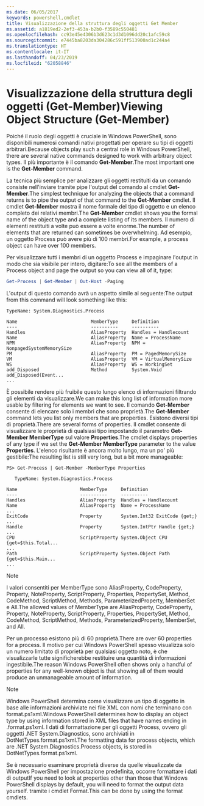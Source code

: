 ```yaml
---
ms.date: 06/05/2017
keywords: powershell,cmdlet
title: Visualizzazione della struttura degli oggetti Get Member
ms.assetid: a1819ed2-2ef3-453a-b2b0-f3589c550481
ms.openlocfilehash: cc93e45e4306b3d623c1d3d1096dd20c1afc59c8
ms.sourcegitcommit: e7445ba8203da304286c591ff513900ad1c244a4
ms.translationtype: HT
ms.contentlocale: it-IT
ms.lasthandoff: 04/23/2019
ms.locfileid: "62058846"
---
```

# <a name="viewing-object-structure-get-member"></a><span data-ttu-id="0d8b8-103">Visualizzazione della struttura degli oggetti (Get-Member)</span><span class="sxs-lookup"><span data-stu-id="0d8b8-103">Viewing Object Structure (Get-Member)</span></span>

<span data-ttu-id="0d8b8-104">Poiché il ruolo degli oggetti è cruciale in Windows PowerShell, sono disponibili numerosi comandi nativi progettati per operare su tipi di oggetti arbitrari.</span><span class="sxs-lookup"><span data-stu-id="0d8b8-104">Because objects play such a central role in Windows PowerShell, there are several native commands designed to work with arbitrary object types.</span></span> <span data-ttu-id="0d8b8-105">Il più importante è il comando **Get-Member**.</span><span class="sxs-lookup"><span data-stu-id="0d8b8-105">The most important one is the **Get-Member** command.</span></span>

<span data-ttu-id="0d8b8-106">La tecnica più semplice per analizzare gli oggetti restituiti da un comando consiste nell'inviare tramite pipe l'output del comando al cmdlet **Get-Member**.</span><span class="sxs-lookup"><span data-stu-id="0d8b8-106">The simplest technique for analyzing the objects that a command returns is to pipe the output of that command to the **Get-Member** cmdlet.</span></span> <span data-ttu-id="0d8b8-107">Il cmdlet **Get-Member** mostra il nome formale del tipo di oggetto e un elenco completo dei relativi membri.</span><span class="sxs-lookup"><span data-stu-id="0d8b8-107">The **Get-Member** cmdlet shows you the formal name of the object type and a complete listing of its members.</span></span> <span data-ttu-id="0d8b8-108">Il numero di elementi restituiti a volte può essere a volte enorme.</span><span class="sxs-lookup"><span data-stu-id="0d8b8-108">The number of elements that are returned can sometimes be overwhelming.</span></span> <span data-ttu-id="0d8b8-109">Ad esempio, un oggetto Process può avere più di 100 membri.</span><span class="sxs-lookup"><span data-stu-id="0d8b8-109">For example, a process object can have over 100 members.</span></span>

<span data-ttu-id="0d8b8-110">Per visualizzare tutti i membri di un oggetto Process e impaginare l'output in modo che sia visibile per intero, digitare:</span><span class="sxs-lookup"><span data-stu-id="0d8b8-110">To see all the members of a Process object and page the output so you can view all of it, type:</span></span>

```powershell
Get-Process | Get-Member | Out-Host -Paging
```

<span data-ttu-id="0d8b8-111">L'output di questo comando avrà un aspetto simile al seguente:</span><span class="sxs-lookup"><span data-stu-id="0d8b8-111">The output from this command will look something like this:</span></span>

```output
TypeName: System.Diagnostics.Process

Name                           MemberType     Definition
----                           ----------     ----------
Handles                        AliasProperty  Handles = Handlecount
Name                           AliasProperty  Name = ProcessName
NPM                            AliasProperty  NPM = NonpagedSystemMemorySize
PM                             AliasProperty  PM = PagedMemorySize
VM                             AliasProperty  VM = VirtualMemorySize
WS                             AliasProperty  WS = WorkingSet
add_Disposed                   Method         System.Void add_Disposed(Event...
...
```

<span data-ttu-id="0d8b8-112">È possibile rendere più fruibile questo lungo elenco di informazioni filtrando gli elementi da visualizzare.</span><span class="sxs-lookup"><span data-stu-id="0d8b8-112">We can make this long list of information more usable by filtering for elements we want to see.</span></span> <span data-ttu-id="0d8b8-113">Il comando **Get-Member** consente di elencare solo i membri che sono proprietà.</span><span class="sxs-lookup"><span data-stu-id="0d8b8-113">The **Get-Member** command lets you list only members that are properties.</span></span> <span data-ttu-id="0d8b8-114">Esistono diversi tipi di proprietà.</span><span class="sxs-lookup"><span data-stu-id="0d8b8-114">There are several forms of properties.</span></span> <span data-ttu-id="0d8b8-115">Il cmdlet consente di visualizzare le proprietà di qualsiasi tipo impostando il parametro **Get-Member MemberType** sul valore **Properties**.</span><span class="sxs-lookup"><span data-stu-id="0d8b8-115">The cmdlet displays properties of any type if we set the **Get-Member MemberType** parameter to the value **Properties**.</span></span> <span data-ttu-id="0d8b8-116">L'elenco risultante è ancora molto lungo, ma un po' più gestibile:</span><span class="sxs-lookup"><span data-stu-id="0d8b8-116">The resulting list is still very long, but a bit more manageable:</span></span>

```
PS> Get-Process | Get-Member -MemberType Properties

   TypeName: System.Diagnostics.Process

Name                       MemberType     Definition
----                       ----------     ----------
Handles                    AliasProperty  Handles = Handlecount
Name                       AliasProperty  Name = ProcessName
...
ExitCode                   Property       System.Int32 ExitCode {get;}
...
Handle                     Property       System.IntPtr Handle {get;}
...
CPU                        ScriptProperty System.Object CPU {get=$this.Total...
...
Path                       ScriptProperty System.Object Path {get=$this.Main...
...
```

> [!NOTE]
> <span data-ttu-id="0d8b8-117">I valori consentiti per MemberType sono AliasProperty, CodeProperty, Property, NoteProperty, ScriptProperty, Properties, PropertySet, Method, CodeMethod, ScriptMethod, Methods, ParameterizedProperty, MemberSet e All.</span><span class="sxs-lookup"><span data-stu-id="0d8b8-117">The allowed values of MemberType are AliasProperty, CodeProperty, Property, NoteProperty, ScriptProperty, Properties, PropertySet, Method, CodeMethod, ScriptMethod, Methods, ParameterizedProperty, MemberSet, and All.</span></span>

<span data-ttu-id="0d8b8-118">Per un processo esistono più di 60 proprietà.</span><span class="sxs-lookup"><span data-stu-id="0d8b8-118">There are over 60 properties for a process.</span></span> <span data-ttu-id="0d8b8-119">Il motivo per cui Windows PowerShell spesso visualizza solo un numero limitato di proprietà per qualsiasi oggetto noto, è che visualizzarle tutte significherebbe restituire una quantità di informazioni ingestibile.</span><span class="sxs-lookup"><span data-stu-id="0d8b8-119">The reason Windows PowerShell often shows only a handful of properties for any well-known object is that showing all of them would produce an unmanageable amount of information.</span></span>

> [!NOTE]
> <span data-ttu-id="0d8b8-120">Windows PowerShell determina come visualizzare un tipo di oggetto in base alle informazioni archiviate nei file XML con nomi che terminano con format.ps1xml.</span><span class="sxs-lookup"><span data-stu-id="0d8b8-120">Windows PowerShell determines how to display an object type by using information stored in XML files that have names ending in .format.ps1xml.</span></span> <span data-ttu-id="0d8b8-121">I dati di formattazione per gli oggetti Process, ovvero gli oggetti .NET System.Diagnostics, sono archiviati in DotNetTypes.format.ps1xml.</span><span class="sxs-lookup"><span data-stu-id="0d8b8-121">The formatting data for process objects, which are .NET System.Diagnostics.Process objects, is stored in DotNetTypes.format.ps1xml.</span></span>

<span data-ttu-id="0d8b8-122">Se è necessario esaminare proprietà diverse da quelle visualizzate da Windows PowerShell per impostazione predefinita, occorre formattare i dati di output</span><span class="sxs-lookup"><span data-stu-id="0d8b8-122">If you need to look at properties other than those that Windows PowerShell displays by default, you will need to format the output data yourself.</span></span> <span data-ttu-id="0d8b8-123">tramite i cmdlet Format.</span><span class="sxs-lookup"><span data-stu-id="0d8b8-123">This can be done by using the format cmdlets.</span></span>